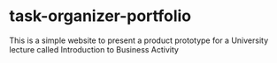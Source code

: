 # task-organizer-portfolio
This is a simple website to present a product prototype for a University lecture called Introduction to Business Activity
